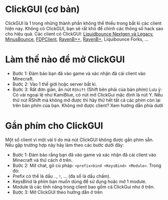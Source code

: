 # ClickGUI (cơ bản)
ClickGUI là 1 trong những thành phần không thể thiếu trong bất kì các client hiện nay. Không có ClickGUI, bạn sẽ rất khó để chỉnh các thông số hack sao cho hiệu quả.
Các client có ClickGUI: [Liquidbounce Nextgen và Legacy](https://vn.liquidbounce.net/download), [MinusBounce](https://minusbounce.lol/), [FDPClient](https://fdpinfo.github.io), [RavenB++](https://k-ov.github.io/download/), [RavenB+](https://github.com/Kopamed/Raven-bPLUS), Liquibounce Forks, ...

# Làm thế nào để mở ClickGUI
- Bước 1: Đảm bảo bạn đã vào game và xác nhận đã cài client vào Minecraft.
- Bước 2: Vào 1 thế giới hoặc server bất kì.
- Bước 3: Rất đơn giản, ấn nút `RShift` (Shift bên phải của bàn phím)
Lưu ý: Có vài ngoại lệ như KamiBlue, có nút mở ClickGui mặc định là nút Y. Nếu thử nút RShift mà không mở được thì hãy thử hết tất cả các phím còn lại trên bàn phím của bạn. Không mở được client? Xem hướng dẫn phía dưới

# Gắn phím cho ClickGUI

Một số client vì một vài lí do mà nút ClickGUI không được gắn phím sẵn. Nếu gặp trường hợp này hãy làm theo các bước dưới đây:
- Bước 1: Đảm bảo rằng bạn đã vào game và xác nhận đã cài client vào Minecraft và thử cách ở trên.
- Bước 2: Mở chat, gõ cú pháp: `<prefix>bind <KeysBind> <Module>`. Trong đó: 
 -  Prefix có thể là dấu `.`, `!`, ... (đa số là dấu chấm).
 - KeysBind là phím bạn muốn dùng để sử dụng hoặc mở 1 module.
 - Module là các tính năng trong client bao gồm cả ClickGui như ở trên.
- Bước 3: Mở ClickGUI theo hướng dẫn ở trên
